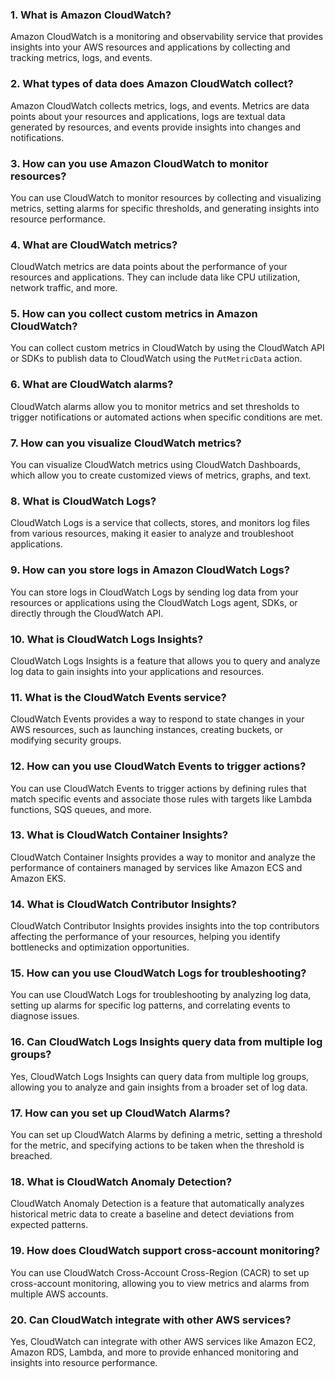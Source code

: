 ### 1. What is Amazon CloudWatch?
Amazon CloudWatch is a monitoring and observability service that provides insights into your AWS resources and applications by collecting and tracking metrics, logs, and events.

### 2. What types of data does Amazon CloudWatch collect?
Amazon CloudWatch collects metrics, logs, and events. Metrics are data points about your resources and applications, logs are textual data generated by resources, and events provide insights into changes and notifications.

### 3. How can you use Amazon CloudWatch to monitor resources?
You can use CloudWatch to monitor resources by collecting and visualizing metrics, setting alarms for specific thresholds, and generating insights into resource performance.

### 4. What are CloudWatch metrics?
CloudWatch metrics are data points about the performance of your resources and applications. They can include data like CPU utilization, network traffic, and more.

### 5. How can you collect custom metrics in Amazon CloudWatch?
You can collect custom metrics in CloudWatch by using the CloudWatch API or SDKs to publish data to CloudWatch using the `PutMetricData` action.

### 6. What are CloudWatch alarms?
CloudWatch alarms allow you to monitor metrics and set thresholds to trigger notifications or automated actions when specific conditions are met.

### 7. How can you visualize CloudWatch metrics?
You can visualize CloudWatch metrics using CloudWatch Dashboards, which allow you to create customized views of metrics, graphs, and text.

### 8. What is CloudWatch Logs?
CloudWatch Logs is a service that collects, stores, and monitors log files from various resources, making it easier to analyze and troubleshoot applications.

### 9. How can you store logs in Amazon CloudWatch Logs?
You can store logs in CloudWatch Logs by sending log data from your resources or applications using the CloudWatch Logs agent, SDKs, or directly through the CloudWatch API.

### 10. What is CloudWatch Logs Insights?
CloudWatch Logs Insights is a feature that allows you to query and analyze log data to gain insights into your applications and resources.

### 11. What is the CloudWatch Events service?
CloudWatch Events provides a way to respond to state changes in your AWS resources, such as launching instances, creating buckets, or modifying security groups.

### 12. How can you use CloudWatch Events to trigger actions?
You can use CloudWatch Events to trigger actions by defining rules that match specific events and associate those rules with targets like Lambda functions, SQS queues, and more.

### 13. What is CloudWatch Container Insights?
CloudWatch Container Insights provides a way to monitor and analyze the performance of containers managed by services like Amazon ECS and Amazon EKS.

### 14. What is CloudWatch Contributor Insights?
CloudWatch Contributor Insights provides insights into the top contributors affecting the performance of your resources, helping you identify bottlenecks and optimization opportunities.

### 15. How can you use CloudWatch Logs for troubleshooting?
You can use CloudWatch Logs for troubleshooting by analyzing log data, setting up alarms for specific log patterns, and correlating events to diagnose issues.

### 16. Can CloudWatch Logs Insights query data from multiple log groups?
Yes, CloudWatch Logs Insights can query data from multiple log groups, allowing you to analyze and gain insights from a broader set of log data.

### 17. How can you set up CloudWatch Alarms?
You can set up CloudWatch Alarms by defining a metric, setting a threshold for the metric, and specifying actions to be taken when the threshold is breached.

### 18. What is CloudWatch Anomaly Detection?
CloudWatch Anomaly Detection is a feature that automatically analyzes historical metric data to create a baseline and detect deviations from expected patterns.

### 19. How does CloudWatch support cross-account monitoring?
You can use CloudWatch Cross-Account Cross-Region (CACR) to set up cross-account monitoring, allowing you to view metrics and alarms from multiple AWS accounts.

### 20. Can CloudWatch integrate with other AWS services?
Yes, CloudWatch can integrate with other AWS services like Amazon EC2, Amazon RDS, Lambda, and more to provide enhanced monitoring and insights into resource performance.